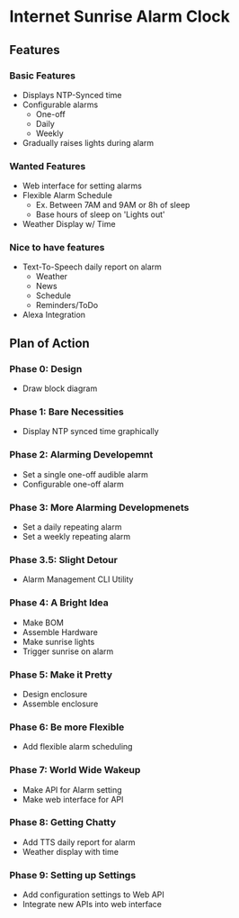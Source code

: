 # Internet Sunrise Alarm Clock
## Features
### Basic Features
* Displays NTP-Synced time
* Configurable alarms
    * One-off
    * Daily
    * Weekly
* Gradually raises lights during alarm

### Wanted Features
* Web interface for setting alarms
* Flexible Alarm Schedule
    * Ex. Between 7AM and 9AM or 8h of sleep
    * Base hours of sleep on 'Lights out'
* Weather Display w/ Time

### Nice to have features
* Text-To-Speech daily report on alarm
    * Weather
    * News
    * Schedule
    * Reminders/ToDo
* Alexa Integration

## Plan of Action
### Phase 0: Design
* Draw block diagram

### Phase 1: Bare Necessities
* Display NTP synced time graphically

### Phase 2: Alarming Developemnt
* Set a single one-off audible alarm
* Configurable one-off alarm

### Phase 3: More Alarming Developmenets
* Set a daily repeating alarm
* Set a weekly repeating alarm

### Phase 3.5: Slight Detour
* Alarm Management CLI Utility

### Phase 4: A Bright Idea
* Make BOM
* Assemble Hardware
* Make sunrise lights
* Trigger sunrise on alarm

### Phase 5: Make it Pretty
* Design enclosure
* Assemble enclosure

### Phase 6: Be more Flexible
* Add flexible alarm scheduling

### Phase 7: World Wide Wakeup
* Make API for Alarm setting
* Make web interface for API

### Phase 8: Getting Chatty
* Add TTS daily report for alarm
* Weather display with time

### Phase 9: Setting up Settings
* Add configuration settings to Web API
* Integrate new APIs into web interface
